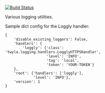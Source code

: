 [![Build Status](https://travis-ci.org/TwylaHelps/twyla.logging.svg?branch=master)](https://travis-ci.org/TwylaHelps/twyla.logging)

Various logging utilities.

Sample dict config for the Loggly handler:

```
{
    'disable_existing_loggers': False,
    'handlers': {
        'loggly': {'class': 'twyla.logging.handlers.LogglyHTTPSHandler',
                   'level': 'INFO',
                   'tag': 'local',
                   'token': 'YOUR-TOKEN'}
    },
    'root': {'handlers': ['loggly'],
             'level': 'INFO'},
    'version': 1
}
```